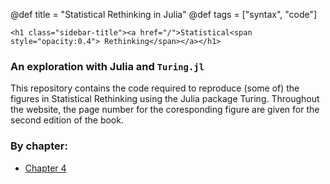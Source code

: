 @def title = "Statistical Rethinking in Julia"
@def tags = ["syntax", "code"]

~~~
<h1 class="sidebar-title"><a href="/">Statistical<span style="opacity:0.4"> Rethinking</span></a></h1>
~~~
### An exploration with Julia and `Turing.jl`

This repository contains the code required to reproduce (some of) the figures in Statistical Rethinking using the Julia package Turing. Throughout the website, the page number for the coresponding figure are given for the second edition of the book.

### By chapter:

  * [Chapter 4](chap_4/)
